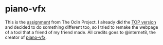 # piano-vfx

This is the [assignment](https://www.theodinproject.com/lessons/foundations-landing-page) from The Odin Project. I already did the [TOP version](https://github.com/porobertdev/landing-page/) and decided to do something different too, so I tried to remake the webpage of a tool that a friend of my friend made. All credits goes to @internet8, the creator of [piano-vfx](https://www.piano-vfx.com/).
